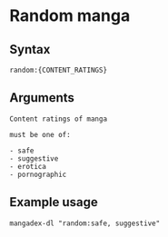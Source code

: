 # Random manga

## Syntax

```shell
random:{CONTENT_RATINGS}
```

## Arguments

```{option} CONTENT_RATINGS
Content ratings of manga

must be one of:

- safe
- suggestive
- erotica
- pornographic
```

## Example usage

```shell
mangadex-dl "random:safe, suggestive"
```